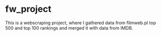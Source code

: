 # fw_project

This is a webscraping project, where I gathered data from filmweb.pl top 500 and top 100 rankings and merged it with data from IMDB.
